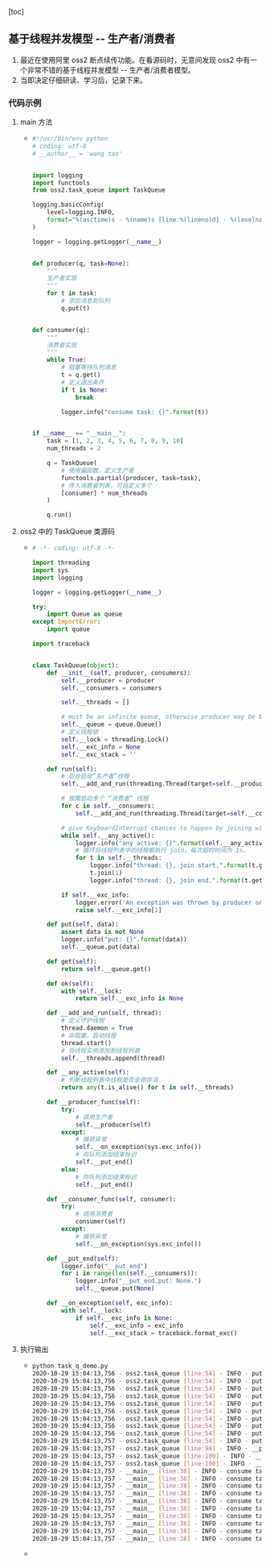 [toc]

## 基于线程并发模型 -- 生产者/消费者

1.  最近在使用阿里 oss2 断点续传功能。在看源码时，无意间发现 oss2 中有一个非常不错的基于线程并发模型 -- 生产者/消费者模型。
2.  当即决定仔细研读、学习后，记录下来。

### 代码示例

1.  main 方法

    -   ```python
        #!/usr/bin/env python
        # coding: utf-8
        # __author__ = 'wang tao'
        
        
        import logging
        import functools
        from oss2.task_queue import TaskQueue
        
        logging.basicConfig(
            level=logging.INFO,
            format="%(asctime)s - %(name)s [line:%(lineno)d] - %(levelname)s - %(message)s"
        )
        
        logger = logging.getLogger(__name__)
        
        
        def producer(q, task=None):
            """
            生产者实现
            """
            for t in task:
                # 添加消息到队列
                q.put(t)
        
        
        def consumer(q):
            """
            消费者实现
            """
            while True:
                # 阻塞等待队列消息
                t = q.get()
                # 定义退出条件
                if t is None:
                    break
        
                logger.info("consume task: {}".format(t))
        
        
        if __name__ == "__main__":
            task = [1, 2, 3, 4, 5, 6, 7, 8, 9, 10]
            num_threads = 2
        
            q = TaskQueue(
                # 使用偏函数，定义生产者
                functools.partial(producer, task=task),
                # 传入消费者列表，可自定义多个
                [consumer] * num_threads
            )
        
            q.run()
        
        ```

2.  oss2 中的 TaskQueue 类源码

    -   ```python
        # -*- coding: utf-8 -*-
        
        import threading
        import sys
        import logging
        
        logger = logging.getLogger(__name__)
        
        try:
            import Queue as queue
        except ImportError:
            import queue
        
        import traceback
        
        
        class TaskQueue(object):
            def __init__(self, producer, consumers):
                self.__producer = producer
                self.__consumers = consumers
        
                self.__threads = []
        
                # must be an infinite queue, otherwise producer may be blocked after all consumers being dead.
                self.__queue = queue.Queue()
                # 定义线程锁
                self.__lock = threading.Lock()
                self.__exc_info = None
                self.__exc_stack = ''
        
            def run(self):
                # 后台启动“生产者”线程
                self.__add_and_run(threading.Thread(target=self.__producer_func))
        
                # 按需启动多个 “消费者” 线程
                for c in self.__consumers:
                    self.__add_and_run(threading.Thread(target=self.__consumer_func, args=(c,)))
        
                # give KeyboardInterrupt chances to happen by joining with timeouts.
                while self.__any_active():
                    logger.info("any active: {}".format(self.__any_active()))
                    # 循环将线程列表中的线程都执行 join，每次超时时间为 1s。
                    for t in self.__threads:
                        logger.info("thread: {}, join start.".format(t.getName()))
                        t.join(1)
                        logger.info("thread: {}, join end.".format(t.getName()))
        
                if self.__exc_info:
                    logger.error('An exception was thrown by producer or consumer, backtrace: {0}'.format(self.__exc_stack))
                    raise self.__exc_info[1]
        
            def put(self, data):
                assert data is not None
                logger.info("put: {}".format(data))
                self.__queue.put(data)
        
            def get(self):
                return self.__queue.get()
        
            def ok(self):
                with self.__lock:
                    return self.__exc_info is None
        
            def __add_and_run(self, thread):
                # 定义守护线程
                thread.daemon = True
                # 非阻塞，启动线程
                thread.start()
                # 将线程实例添加到线程列表
                self.__threads.append(thread)
        
            def __any_active(self):
                # 判断线程列表中线程是否全部存活
                return any(t.is_alive() for t in self.__threads)
        
            def __producer_func(self):
                try:
                    # 调用生产者
                    self.__producer(self)
                except:
                    # 捕获异常
                    self.__on_exception(sys.exc_info())
                    # 向队列添加结束标识
                    self.__put_end()
                else:
                    # 向队列添加结束标识
                    self.__put_end()
        
            def __consumer_func(self, consumer):
                try:
                    # 调用消费者
                    consumer(self)
                except:
                    # 捕获异常
                    self.__on_exception(sys.exc_info())
        
            def __put_end(self):
                logger.info("__put_end")
                for i in range(len(self.__consumers)):
                    logger.info("__put_end.put: None.")
                    self.__queue.put(None)
        
            def __on_exception(self, exc_info):
                with self.__lock:
                    if self.__exc_info is None:
                        self.__exc_info = exc_info
                        self.__exc_stack = traceback.format_exc()
        
        ```

3.  执行输出

    -   ```bash
        python task_q_demo.py
        2020-10-29 15:04:13,756 - oss2.task_queue [line:54] - INFO - put: 1
        2020-10-29 15:04:13,756 - oss2.task_queue [line:54] - INFO - put: 2
        2020-10-29 15:04:13,756 - oss2.task_queue [line:54] - INFO - put: 3
        2020-10-29 15:04:13,756 - oss2.task_queue [line:54] - INFO - put: 4
        2020-10-29 15:04:13,756 - oss2.task_queue [line:54] - INFO - put: 5
        2020-10-29 15:04:13,756 - oss2.task_queue [line:54] - INFO - put: 6
        2020-10-29 15:04:13,756 - oss2.task_queue [line:54] - INFO - put: 7
        2020-10-29 15:04:13,756 - oss2.task_queue [line:54] - INFO - put: 8
        2020-10-29 15:04:13,756 - oss2.task_queue [line:54] - INFO - put: 9
        2020-10-29 15:04:13,757 - oss2.task_queue [line:54] - INFO - put: 10
        2020-10-29 15:04:13,757 - oss2.task_queue [line:98] - INFO - __put_end
        2020-10-29 15:04:13,757 - oss2.task_queue [line:100] - INFO - __put_end.put: None.
        2020-10-29 15:04:13,757 - oss2.task_queue [line:100] - INFO - __put_end.put: None.
        2020-10-29 15:04:13,757 - __main__ [line:38] - INFO - consume task: 1
        2020-10-29 15:04:13,757 - __main__ [line:38] - INFO - consume task: 2
        2020-10-29 15:04:13,757 - __main__ [line:38] - INFO - consume task: 3
        2020-10-29 15:04:13,757 - __main__ [line:38] - INFO - consume task: 4
        2020-10-29 15:04:13,757 - __main__ [line:38] - INFO - consume task: 5
        2020-10-29 15:04:13,757 - __main__ [line:38] - INFO - consume task: 6
        2020-10-29 15:04:13,757 - __main__ [line:38] - INFO - consume task: 7
        2020-10-29 15:04:13,757 - __main__ [line:38] - INFO - consume task: 8
        2020-10-29 15:04:13,757 - __main__ [line:38] - INFO - consume task: 9
        2020-10-29 15:04:13,757 - __main__ [line:38] - INFO - consume task: 10
        ```

    -   